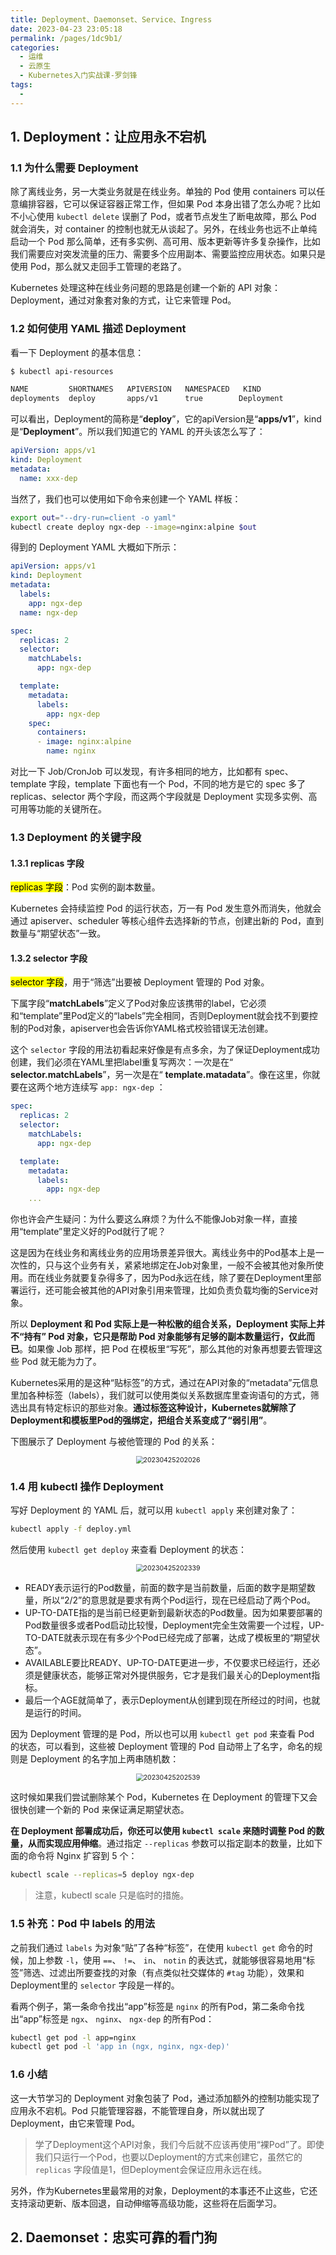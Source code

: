 ```yaml
---
title: Deployment、Daemonset、Service、Ingress
date: 2023-04-23 23:05:18
permalink: /pages/1dc9b1/
categories:
  - 运维
  - 云原生
  - Kubernetes入门实战课-罗剑锋
tags:
  - 
---
```


## 1. Deployment：让应用永不宕机

### 1.1 为什么需要 Deployment

除了离线业务，另一大类业务就是在线业务。单独的 Pod 使用 containers 可以任意编排容器，它可以保证容器正常工作，但如果 Pod 本身出错了怎么办呢？比如不小心使用 `kubectl delete` 误删了 Pod，或者节点发生了断电故障，那么 Pod 就会消失，对 container 的控制也就无从谈起了。另外，在线业务也远不止单纯启动一个 Pod 那么简单，还有多实例、高可用、版本更新等许多复杂操作，比如我们需要应对突发流量的压力、需要多个应用副本、需要监控应用状态。如果只是使用 Pod，那么就又走回手工管理的老路了。

Kubernetes 处理这种在线业务问题的思路是创建一个新的 API 对象：Deployment，通过对象套对象的方式，让它来管理 Pod。

### 1.2 如何使用 YAML 描述 Deployment

看一下 Deployment 的基本信息：

```bash
$ kubectl api-resources

NAME         SHORTNAMES   APIVERSION   NAMESPACED   KIND
deployments  deploy       apps/v1      true        Deployment
```

可以看出，Deployment的简称是“**deploy**”，它的apiVersion是“**apps/v1**”，kind是“**Deployment**”。所以我们知道它的 YAML 的开头该怎么写了：

```yaml
apiVersion: apps/v1
kind: Deployment
metadata:
  name: xxx-dep
```

当然了，我们也可以使用如下命令来创建一个 YAML 样板：

```bash
export out="--dry-run=client -o yaml"
kubectl create deploy ngx-dep --image=nginx:alpine $out
```

得到的 Deployment YAML 大概如下所示：

```yaml
apiVersion: apps/v1
kind: Deployment
metadata:
  labels:
    app: ngx-dep
  name: ngx-dep

spec:
  replicas: 2
  selector:
    matchLabels:
      app: ngx-dep

  template:
    metadata:
      labels:
        app: ngx-dep
    spec:
      containers:
      - image: nginx:alpine
        name: nginx
```

对比一下 Job/CronJob 可以发现，有许多相同的地方，比如都有 spec、template 字段，template 下面也有一个 Pod，不同的地方是它的 spec 多了 replicas、selector 两个字段，而这两个字段就是 Deployment 实现多实例、高可用等功能的关键所在。

### 1.3 Deployment 的关键字段

#### 1.3.1 replicas 字段

<mark>replicas 字段</mark>：Pod 实例的副本数量。

Kubernetes 会持续监控 Pod 的运行状态，万一有 Pod 发生意外而消失，他就会通过 apiserver、scheduler 等核心组件去选择新的节点，创建出新的 Pod，直到数量与“期望状态”一致。

#### 1.3.2 selector 字段

<mark>selector 字段</mark>，用于“筛选”出要被 Deployment 管理的 Pod 对象。

下属字段“**matchLabels**”定义了Pod对象应该携带的label，它必须和“template”里Pod定义的“labels”完全相同，否则Deployment就会找不到要控制的Pod对象，apiserver也会告诉你YAML格式校验错误无法创建。

这个 `selector` 字段的用法初看起来好像是有点多余，为了保证Deployment成功创建，我们必须在YAML里把label重复写两次：一次是在“ **selector.matchLabels**”，另一次是在“ **template.matadata**”。像在这里，你就要在这两个地方连续写 `app: ngx-dep` ：

```yaml
spec:
  replicas: 2
  selector:
    matchLabels:
      app: ngx-dep

  template:
    metadata:
      labels:
        app: ngx-dep
    ...
```

你也许会产生疑问：为什么要这么麻烦？为什么不能像Job对象一样，直接用“template”里定义好的Pod就行了呢？

这是因为在线业务和离线业务的应用场景差异很大。离线业务中的Pod基本上是一次性的，只与这个业务有关，紧紧地绑定在Job对象里，一般不会被其他对象所使用。而在线业务就要复杂得多了，因为Pod永远在线，除了要在Deployment里部署运行，还可能会被其他的API对象引用来管理，比如负责负载均衡的Service对象。

所以 **Deployment 和 Pod 实际上是一种松散的组合关系，Deployment 实际上并不“持有” Pod 对象，它只是帮助 Pod 对象能够有足够的副本数量运行，仅此而已**。如果像 Job 那样，把 Pod 在模板里“写死”，那么其他的对象再想要去管理这些 Pod 就无能为力了。

Kubernetes采用的是这种“贴标签”的方式，通过在API对象的“metadata”元信息里加各种标签（labels），我们就可以使用类似关系数据库里查询语句的方式，筛选出具有特定标识的那些对象。**通过标签这种设计，Kubernetes就解除了Deployment和模板里Pod的强绑定，把组合关系变成了“弱引用”**。

下图展示了 Deployment 与被他管理的 Pod 的关系：

<center><img src="https://notebook-img-1304596351.cos.ap-beijing.myqcloud.com/img/20230425202026.png" alt="20230425202026" style="zoom:75%;" /></center>

### 1.4 用 kubectl 操作 Deployment

写好 Deployment 的 YAML 后，就可以用 `kubectl apply` 来创建对象了：

```bash
kubectl apply -f deploy.yml
```

然后使用 `kubectl get deploy` 来查看 Deployment 的状态：

<center><img src="https://notebook-img-1304596351.cos.ap-beijing.myqcloud.com/img/20230425202339.png" alt="20230425202339" style="zoom:75%;" /></center>

- READY表示运行的Pod数量，前面的数字是当前数量，后面的数字是期望数量，所以“2/2”的意思就是要求有两个Pod运行，现在已经启动了两个Pod。
- UP-TO-DATE指的是当前已经更新到最新状态的Pod数量。因为如果要部署的Pod数量很多或者Pod启动比较慢，Deployment完全生效需要一个过程，UP-TO-DATE就表示现在有多少个Pod已经完成了部署，达成了模板里的“期望状态”。
- AVAILABLE要比READY、UP-TO-DATE更进一步，不仅要求已经运行，还必须是健康状态，能够正常对外提供服务，它才是我们最关心的Deployment指标。
- 最后一个AGE就简单了，表示Deployment从创建到现在所经过的时间，也就是运行的时间。

因为 Deployment 管理的是 Pod，所以也可以用 `kubectl get pod` 来查看 Pod 的状态，可以看到，这些被 Deployment 管理的 Pod 自动带上了名字，命名的规则是 Deployment 的名字加上两串随机数：

<center><img src="https://notebook-img-1304596351.cos.ap-beijing.myqcloud.com/img/20230425202539.png" alt="20230425202539" style="zoom:75%;" /></center>

这时候如果我们尝试删除某个 Pod，Kubernetes 在 Deployment 的管理下又会很快创建一个新的 Pod 来保证满足期望状态。

**在 Deployment 部署成功后，你还可以使用 `kubectl scale` 来随时调整 Pod 的数量，从而实现应用伸缩**。通过指定 `--replicas` 参数可以指定副本的数量，比如下面的命令将 Nginx 扩容到 5 个：

```bash
kubectl scale --replicas=5 deploy ngx-dep
```

> 注意，kubectl scale 只是临时的措施。

### 1.5 补充：Pod 中 labels 的用法

之前我们通过 `labels` 为对象“贴”了各种“标签”，在使用 `kubectl get` 命令的时候，加上参数 `-l`，使用 `==`、 `!=`、 `in`、 `notin` 的表达式，就能够很容易地用“标签”筛选、过滤出所要查找的对象（有点类似社交媒体的 `#tag` 功能），效果和Deployment里的 `selector` 字段是一样的。

看两个例子，第一条命令找出“app”标签是 `nginx` 的所有Pod，第二条命令找出“app”标签是 `ngx`、 `nginx`、 `ngx-dep` 的所有Pod：

```bash
kubectl get pod -l app=nginx
kubectl get pod -l 'app in (ngx, nginx, ngx-dep)'
```

### 1.6 小结

这一大节学习的 Deployment 对象包装了 Pod，通过添加额外的控制功能实现了应用永不宕机。Pod 只能管理容器，不能管理自身，所以就出现了 Deployment，由它来管理 Pod。

> 学了Deployment这个API对象，我们今后就不应该再使用“裸Pod”了。即使我们只运行一个Pod，也要以Deployment的方式来创建它，虽然它的 `replicas` 字段值是1，但Deployment会保证应用永远在线。

另外，作为Kubernetes里最常用的对象，Deployment的本事还不止这些，它还支持滚动更新、版本回退，自动伸缩等高级功能，这些将在后面学习。

## 2. Daemonset：忠实可靠的看门狗
